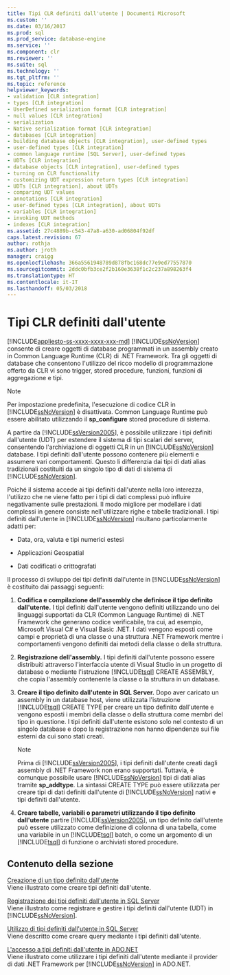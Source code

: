 ```yaml
---
title: Tipi CLR definiti dall'utente | Documenti Microsoft
ms.custom: ''
ms.date: 03/16/2017
ms.prod: sql
ms.prod_service: database-engine
ms.service: ''
ms.component: clr
ms.reviewer: ''
ms.suite: sql
ms.technology: ''
ms.tgt_pltfrm: ''
ms.topic: reference
helpviewer_keywords:
- validation [CLR integration]
- types [CLR integration]
- UserDefined serialization format [CLR integration]
- null values [CLR integration]
- serialization
- Native serialization format [CLR integration]
- databases [CLR integration]
- building database objects [CLR integration], user-defined types
- user-defined types [CLR integration]
- common language runtime [SQL Server], user-defined types
- UDTs [CLR integration]
- database objects [CLR integration], user-defined types
- turning on CLR functionality
- customizing UDT expression return types [CLR integration]
- UDTs [CLR integration], about UDTs
- comparing UDT values
- annotations [CLR integration]
- user-defined types [CLR integration], about UDTs
- variables [CLR integration]
- invoking UDT methods
- indexes [CLR integration]
ms.assetid: 27c4889b-c543-47a8-a630-ad06804f92df
caps.latest.revision: 67
author: rothja
ms.author: jroth
manager: craigg
ms.openlocfilehash: 366a5561948789d878fbc168dc77e9ed77557870
ms.sourcegitcommit: 2ddc0bfb3ce2f2b160e3638f1c2c237a898263f4
ms.translationtype: HT
ms.contentlocale: it-IT
ms.lasthandoff: 05/03/2018
---
```

# <a name="clr-user-defined-types"></a>Tipi CLR definiti dall'utente
[!INCLUDE[appliesto-ss-xxxx-xxxx-xxx-md](../../includes/appliesto-ss-xxxx-xxxx-xxx-md.md)]
  [!INCLUDE[ssNoVersion](../../includes/ssnoversion-md.md)] consente di creare oggetti di database programmati in un assembly creato in Common Language Runtime (CLR) di .NET Framework. Tra gli oggetti di database che consentono l'utilizzo del ricco modello di programmazione offerto da CLR vi sono trigger, stored procedure, funzioni, funzioni di aggregazione e tipi.  
  
> [!NOTE]  
>  Per impostazione predefinita, l'esecuzione di codice CLR in [!INCLUDE[ssNoVersion](../../includes/ssnoversion-md.md)] è disattivata. Common Language Runtime può essere abilitato utilizzando il **sp_configure** stored procedure di sistema.  
  
 A partire da [!INCLUDE[ssVersion2005](../../includes/ssversion2005-md.md)], è possibile utilizzare i tipi definiti dall'utente (UDT) per estendere il sistema di tipi scalari del server, consentendo l'archiviazione di oggetti CLR in un [!INCLUDE[ssNoVersion](../../includes/ssnoversion-md.md)] database. I tipi definiti dall'utente possono contenere più elementi e assumere vari comportamenti. Questo li differenzia dai tipi di dati alias tradizionali costituiti da un singolo tipo di dati di sistema di [!INCLUDE[ssNoVersion](../../includes/ssnoversion-md.md)].  
  
 Poiché il sistema accede ai tipi definiti dall'utente nella loro interezza, l'utilizzo che ne viene fatto per i tipi di dati complessi può influire negativamente sulle prestazioni. Il modo migliore per modellare i dati complessi in genere consiste nell'utilizzare righe e tabelle tradizionali. I tipi definiti dall'utente in [!INCLUDE[ssNoVersion](../../includes/ssnoversion-md.md)] risultano particolarmente adatti per:  
  
-   Data, ora, valuta e tipi numerici estesi  
  
-   Applicazioni Geospatial  
  
-   Dati codificati o crittografati  
  
 Il processo di sviluppo dei tipi definiti dall'utente in [!INCLUDE[ssNoVersion](../../includes/ssnoversion-md.md)] è costituito dai passaggi seguenti:  
  
1.  **Codifica e compilazione dell'assembly che definisce il tipo definito dall'utente.** I tipi definiti dall'utente vengono definiti utilizzando uno dei linguaggi supportati da CLR (Common Language Runtime) di .NET Framework che generano codice verificabile, tra cui, ad esempio, Microsoft Visual C# e Visual Basic .NET. I dati vengono esposti come campi e proprietà di una classe o una struttura .NET Framework mentre i comportamenti vengono definiti dai metodi della classe o della struttura.  
  
2.  **Registrazione dell'assembly.** I tipi definiti dall'utente possono essere distribuiti attraverso l'interfaccia utente di Visual Studio in un progetto di database o mediante l'istruzione [!INCLUDE[tsql](../../includes/tsql-md.md)] CREATE ASSEMBLY, che copia l'assembly contenente la classe o la struttura in un database.  
  
3.  **Creare il tipo definito dall'utente in SQL Server.** Dopo aver caricato un assembly in un database host, viene utilizzata l'istruzione [!INCLUDE[tsql](../../includes/tsql-md.md)] CREATE TYPE per creare un tipo definito dall'utente e vengono esposti i membri della classe o della struttura come membri del tipo in questione. I tipi definiti dall'utente esistono solo nel contesto di un singolo database e dopo la registrazione non hanno dipendenze sui file esterni da cui sono stati creati.  
  
    > [!NOTE]  
    >  Prima di [!INCLUDE[ssVersion2005](../../includes/ssversion2005-md.md)], i tipi definiti dall'utente creati dagli assembly di .NET Framework non erano supportati. Tuttavia, è comunque possibile usare [!INCLUDE[ssNoVersion](../../includes/ssnoversion-md.md)] tipi di dati alias tramite **sp_addtype**. La sintassi CREATE TYPE può essere utilizzata per creare tipi di dati definiti dall'utente di [!INCLUDE[ssNoVersion](../../includes/ssnoversion-md.md)] nativi e tipi definiti dall'utente.  
  
4.  **Creare tabelle, variabili o parametri utilizzando il tipo definito dall'utente** partire [!INCLUDE[ssVersion2005](../../includes/ssversion2005-md.md)], un tipo definito dall'utente può essere utilizzato come definizione di colonna di una tabella, come una variabile in un [!INCLUDE[tsql](../../includes/tsql-md.md)] batch, o come un argomento di un [!INCLUDE[tsql](../../includes/tsql-md.md)] di funzione o archiviati stored procedure.  
  
## <a name="in-this-section"></a>Contenuto della sezione  
 [Creazione di un tipo definito dall'utente](../../relational-databases/clr-integration-database-objects-user-defined-types/creating-user-defined-types.md)  
 Viene illustrato come creare tipi definiti dall'utente.  
  
 [Registrazione dei tipi definiti dall'utente in SQL Server](../../relational-databases/clr-integration-database-objects-user-defined-types/registering-user-defined-types-in-sql-server.md)  
 Viene illustrato come registrare e gestire i tipi definiti dall'utente (UDT) in [!INCLUDE[ssNoVersion](../../includes/ssnoversion-md.md)].  
  
 [Utilizzo di tipi definiti dall'utente in SQL Server](../../relational-databases/clr-integration-database-objects-user-defined-types/working-with-user-defined-types-in-sql-server.md)  
 Viene descritto come creare query mediante i tipi definiti dall'utente.  
  
 [L'accesso a tipi definiti dall'utente in ADO.NET](../../relational-databases/clr-integration-database-objects-user-defined-types/accessing-user-defined-types-in-ado-net.md)  
 Viene illustrato come utilizzare i tipi definiti dall'utente mediante il provider di dati .NET Framework per [!INCLUDE[ssNoVersion](../../includes/ssnoversion-md.md)] in ADO.NET.  
  
  
